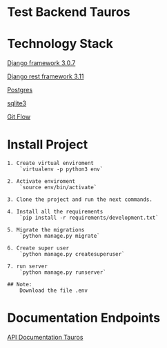 # Test Backend Tauros


# Technology Stack

   [Django framework 3.0.7](https://www.djangoproject.com/)

   [Django rest framework 3.11](https://www.django-rest-framework.org/)

   [Postgres](https://www.postgresql.org/)

   [sqlite3](https://www.sqlite.org/)

   [Git Flow](https://www.atlassian.com/es/git/tutorials/comparing-workflows/gitflow-workflow)

# Install Project

    1. Create virtual enviroment
        `virtualenv -p python3 env`

    2. Activate enviroment
        `source env/bin/activate`

    3. Clone the project and run the next commands.

    4. Install all the requirements
        `pip install -r requirements/development.txt`

    5. Migrate the migrations
        `python manage.py migrate`

    6. Create super user
        `python manage.py createsuperuser`

    7. run server
        `python manage.py runserver`

    ## Note:
        Download the file .env

# Documentation Endpoints

[API Documentation Tauros](https://documenter.getpostman.com/view/11766693/TVKD2chF)